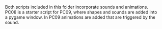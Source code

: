 Both scripts included in this folder incorporate sounds and animations.
PC08 is a starter script for PC09, where shapes and sounds are added into a pygame window.
In PC09 animations are added that are triggered by the sound. 
